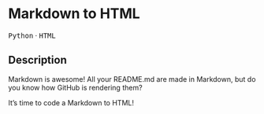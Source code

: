 # Markdown to HTML

<kbd>Python</kbd> &middot; <kbd>HTML</kbd>

## Description

Markdown is awesome! All your README.md are made in Markdown, but do you know how GitHub is rendering them?

It’s time to code a Markdown to HTML!